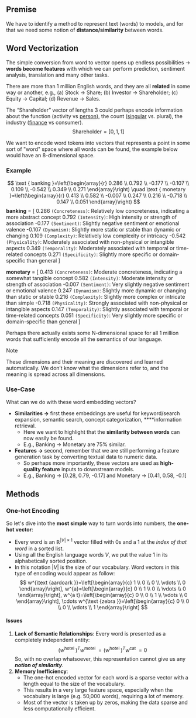 ## Premise
We have to identify a method to represent text (words) to models, and for that we need some notion of **distance/similarity** between words.

## Word Vectorization
The simple conversion from word to vector opens up endless possibilities → **words become features** with which we can perform prediction, sentiment analysis, translation and many other tasks.


There are more than 1 million English words, and they are all **related** in some way or another, e.g., (a) Stock → Share; (b) Investor → Shareholder; (c) Equity → Capital; (d) Revenue → Sales.

The “Shareholder” vector of lengths 3 could perhaps encode information about the function (activity vs <ins>person</ins>), the count (<ins>singular</ins> vs. plural), the industry 
(<ins>finance</ins> vs consumer).
$$\text{Shareholder}=[0, 1, 1]$$

We want to encode word tokens into vectors that represents a point in some sort of "word" space where all words can be found, the example below would have an 8-dimensional space.

### Example
$$
\text { banking }=\left(\begin{array}{r} 0.286 \\ 0.792 \\ -0.177 \\ -0.107 \\ 0.109 \\ -0.542 \\ 0.349 \\ 0.271 \end{array}\right) \quad \text { monetary }=\left(\begin{array}{r} 0.413 \\ 0.582 \\ -0.007 \\ 0.247 \\ 0.216 \\ -0.718 \\ 0.147 \\ 0.051 \end{array}\right)
$$
**banking** = [ 
0.286 `(Concreteness)`: Relatively low concreteness, indicating a more abstract concept 
0.792 `(Intensity)`: High intensity or strength of association
-0.177 `(Sentiment)`: Slightly negative sentiment or emotional valence
-0.107 `(Dynamism)`: Slightly more static or stable than dynamic or changing 0.109 `(Complexity)`: Relatively low complexity or intricacy
-0.542 `(Physicality)`: Moderately associated with non-physical or intangible aspects 
0.349 `(Temporality)`: Moderately associated with temporal or time-related concepts
0.271 `(Specificity)`: Slightly more specific or domain-specific than general 
]

**monetary** = [
0.413 `(Concreteness)`: Moderate concreteness, indicating a somewhat tangible concept
0.582 `(Intensity)`: Moderate intensity or strength of association
-0.007 `(Sentiment)`: Very slightly negative sentiment or emotional valence 0.247 `(Dynamism)`: Slightly more dynamic or changing than static or stable 0.216 `(Complexity)`: Slightly more complex or intricate than simple 
-0.718 `(Physicality)`: Strongly associated with non-physical or intangible aspects 
0.147 `(Temporality)`: Slightly associated with temporal or time-related concepts
0.051 `(Specificity)`: Very slightly more specific or domain-specific than general 
]

Perhaps there actually exists some N-dimensional space for all 1 million words that sufficiently encode all the semantics of our language.

> [!NOTE] 
> These dimensions and their meaning are discovered and learned automatically. We don’t know what the dimensions refer to, and the meaning is spread across all dimensions.

### Use-Case

What can we do with these word embedding vectors?

- **Similarities →** first these embeddings are useful for keyword/search expansion, semantic search, concept categorization, ****information retrieval.
    - Here we want to highlight that the **similarity between words** can now easily be found.
    - E.g., Banking → Monetary are 75% similar.
- **Features →** second, remember that we are still performing a feature generation task by converting textual data to numeric data.
    - So perhaps more importantly, these vectors are used as **high-quality feature** inputs to downstream models.
    - E.g., Banking → [0.28, 0.79, -0.17] and Monetary → [0.41, 0.58, -0.1]


## Methods

### One-hot Encoding

So let's dive into the **most simple** way to turn words into numbers, the **one-hot vector**:
- Every word is an $\mathbb{R}^{|V| \times 1}$ vector filled with $0$s and a $1$ at the _index of that word_ in a sorted list.
- Using all the English language words $V$, we put the value $1$ in its alphabetically sorted position.
- In this notation $|V|$ is the size of our vocabulary. Word vectors in this type of encoding would appear as follow:
$$
w^{\text {aardoark }}=\left[\begin{array}{c} 1 \\ 0 \\ 0 \\ \vdots \\ 0 \end{array}\right], w^{a}=\left[\begin{array}{c} 0 \\ 1 \\ 0 \\ \vdots \\ 0 \end{array}\right], w^{a t}=\left[\begin{array}{c} 0 \\ 0 \\ 1 \\ \vdots \\ 0 \end{array}\right], \cdots w^{\text {zebra }}=\left[\begin{array}{c} 0 \\ 0 \\ 0 \\ \vdots \\ 1 \end{array}\right]
$$
#### Issues
1. **Lack of Semantic Relationships**: Every word is presented as a completely independent entity:$$ \left(w^{\text {hotel }}\right)^{T} w^{\text {motel }}=\left(w^{\text {hotel }}\right)^{T} w^{\text {cat }}=0$$So, with no overlap whatsoever, this representation cannot give us any ***notion of similarity***.
2. **Memory Inefficiency**: 
	- The one-hot encoded vector for each word is a sparse vector with a length equal to the size of the vocabulary.
	- This results in a very large feature space, especially when the vocabulary is large (e.g. 50,000 words), requiring a lot of memory.
	- Most of the vector is taken up by zeros, making the data sparse and less computationally efficient.






